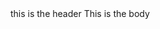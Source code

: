 <html>
    <head>
        this is the header
    </head>
    <body>
        This is the body
    </body>
</html>
